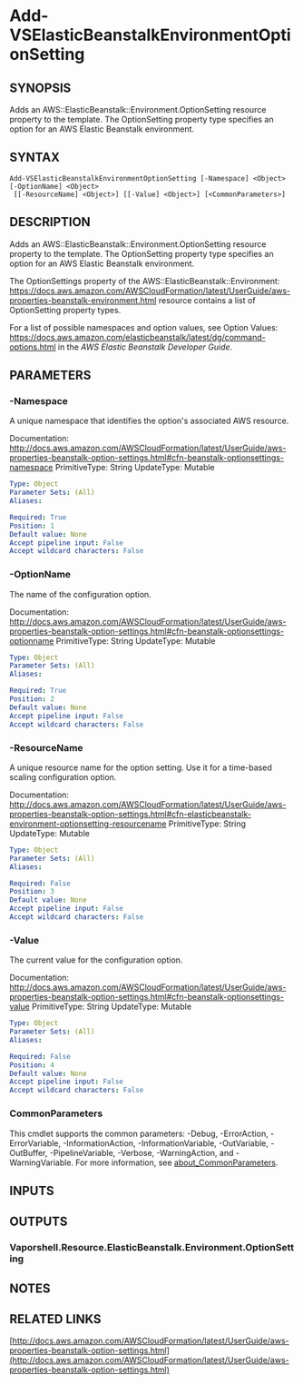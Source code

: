 # Add-VSElasticBeanstalkEnvironmentOptionSetting

## SYNOPSIS
Adds an AWS::ElasticBeanstalk::Environment.OptionSetting resource property to the template.
The OptionSetting property type specifies an option for an AWS Elastic Beanstalk environment.

## SYNTAX

```
Add-VSElasticBeanstalkEnvironmentOptionSetting [-Namespace] <Object> [-OptionName] <Object>
 [[-ResourceName] <Object>] [[-Value] <Object>] [<CommonParameters>]
```

## DESCRIPTION
Adds an AWS::ElasticBeanstalk::Environment.OptionSetting resource property to the template.
The OptionSetting property type specifies an option for an AWS Elastic Beanstalk environment.

The OptionSettings property of the AWS::ElasticBeanstalk::Environment: https://docs.aws.amazon.com/AWSCloudFormation/latest/UserGuide/aws-properties-beanstalk-environment.html resource contains a list of OptionSetting property types.

For a list of possible namespaces and option values, see Option Values: https://docs.aws.amazon.com/elasticbeanstalk/latest/dg/command-options.html in the *AWS Elastic Beanstalk Developer Guide*.

## PARAMETERS

### -Namespace
A unique namespace that identifies the option's associated AWS resource.

Documentation: http://docs.aws.amazon.com/AWSCloudFormation/latest/UserGuide/aws-properties-beanstalk-option-settings.html#cfn-beanstalk-optionsettings-namespace
PrimitiveType: String
UpdateType: Mutable

```yaml
Type: Object
Parameter Sets: (All)
Aliases:

Required: True
Position: 1
Default value: None
Accept pipeline input: False
Accept wildcard characters: False
```

### -OptionName
The name of the configuration option.

Documentation: http://docs.aws.amazon.com/AWSCloudFormation/latest/UserGuide/aws-properties-beanstalk-option-settings.html#cfn-beanstalk-optionsettings-optionname
PrimitiveType: String
UpdateType: Mutable

```yaml
Type: Object
Parameter Sets: (All)
Aliases:

Required: True
Position: 2
Default value: None
Accept pipeline input: False
Accept wildcard characters: False
```

### -ResourceName
A unique resource name for the option setting.
Use it for a time-based scaling configuration option.

Documentation: http://docs.aws.amazon.com/AWSCloudFormation/latest/UserGuide/aws-properties-beanstalk-option-settings.html#cfn-elasticbeanstalk-environment-optionsetting-resourcename
PrimitiveType: String
UpdateType: Mutable

```yaml
Type: Object
Parameter Sets: (All)
Aliases:

Required: False
Position: 3
Default value: None
Accept pipeline input: False
Accept wildcard characters: False
```

### -Value
The current value for the configuration option.

Documentation: http://docs.aws.amazon.com/AWSCloudFormation/latest/UserGuide/aws-properties-beanstalk-option-settings.html#cfn-beanstalk-optionsettings-value
PrimitiveType: String
UpdateType: Mutable

```yaml
Type: Object
Parameter Sets: (All)
Aliases:

Required: False
Position: 4
Default value: None
Accept pipeline input: False
Accept wildcard characters: False
```

### CommonParameters
This cmdlet supports the common parameters: -Debug, -ErrorAction, -ErrorVariable, -InformationAction, -InformationVariable, -OutVariable, -OutBuffer, -PipelineVariable, -Verbose, -WarningAction, and -WarningVariable. For more information, see [about_CommonParameters](http://go.microsoft.com/fwlink/?LinkID=113216).

## INPUTS

## OUTPUTS

### Vaporshell.Resource.ElasticBeanstalk.Environment.OptionSetting
## NOTES

## RELATED LINKS

[http://docs.aws.amazon.com/AWSCloudFormation/latest/UserGuide/aws-properties-beanstalk-option-settings.html](http://docs.aws.amazon.com/AWSCloudFormation/latest/UserGuide/aws-properties-beanstalk-option-settings.html)

